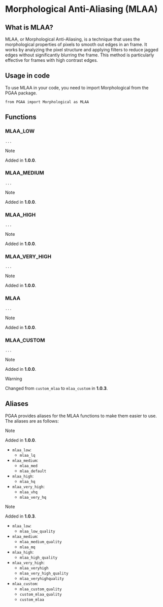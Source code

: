 # Morphological Anti-Aliasing (MLAA)

## What is MLAA?

MLAA, or Morphological Anti-Aliasing, is a technique that uses the morphological properties of pixels to smooth out edges in an frame. It works by analyzing the pixel structure and applying filters to reduce jagged edges without significantly blurring the frame. This method is particularly effective for frames with high contrast edges.

## Usage in code

To use MLAA in your code, you need to import Morphological from the PGAA package.

```
from PGAA import Morphological as MLAA
```

## Functions

### MLAA_LOW

`...`

> [!NOTE]
> Added in **1.0.0**.

### MLAA_MEDIUM

`...`

> [!NOTE]
> Added in **1.0.0**.

### MLAA_HIGH

`...`

> [!NOTE]
> Added in **1.0.0**.

### MLAA_VERY_HIGH

`...`

> [!NOTE]
> Added in **1.0.0**.

### MLAA

`...`

> [!NOTE]
> Added in **1.0.0**.

### MLAA_CUSTOM

`...`

> [!NOTE]
> Added in **1.0.0**.

> [!WARNING]
> Changed from `custom_mlaa` to `mlaa_custom` in **1.0.3**.

## Aliases

PGAA provides aliases for the MLAA functions to make them easier to use. The aliases are as follows:

> [!NOTE]
> Added in **1.0.0**.
+ `mlaa_low`:
  + `mlaa_lq`
+ `mlaa_medium`: 
  + `mlaa_med`
  + `mlaa_default`
+ `mlaa_high`:
  + `mlaa_hq`
+ `mlaa_very_high`: 
  + `mlaa_vhq`
  + `mlaa_very_hq`
> [!NOTE]
> Added in **1.0.3**.
+ `mlaa_low`:
  + `mlaa_low_quality`
+ `mlaa_medium`: 
  + `mlaa_medium_quality`
  + `mlaa_mq`
+ `mlaa_high`:
  + `mlaa_high_quality` 
+ `mlaa_very_high`: 
  + `mlaa_veryhigh`
  + `mlaa_very_high_quality`
  + `mlaa_veryhighquality`
+ `mlaa_custom`:
  + `mlaa_custom_quality`
  + `custom_mlaa_quality`
  + `custom_mlaa`